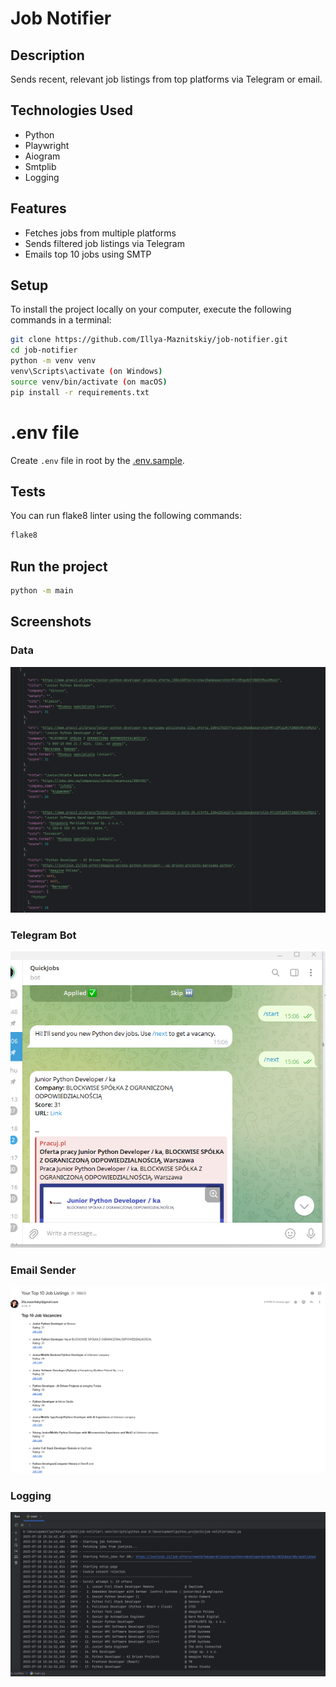 # Job Notifier


## Description
Sends recent, relevant job listings from top platforms via Telegram or email.


## Technologies Used
- Python
- Playwright
- Aiogram
- Smtplib
- Logging


## Features
- Fetches jobs from multiple platforms
- Sends filtered job listings via Telegram
- Emails top 10 jobs using SMTP


## Setup
To install the project locally on your computer, execute the following commands in a terminal:
```bash
git clone https://github.com/Illya-Maznitskiy/job-notifier.git
cd job-notifier
python -m venv venv
venv\Scripts\activate (on Windows)
source venv/bin/activate (on macOS)
pip install -r requirements.txt
```


# .env file
Create `.env` file in root by the [.env.sample](.env.sample).


## Tests
You can run flake8 linter using the following commands:
```bash
flake8
```


## Run the project
```bash
python -m main
```


## Screenshots
### Data
![Data](screenshots/data.png)

### Telegram Bot
![Telegram Bot](screenshots/telegram_bot.png)

### Email Sender
![Email Sender](screenshots/email_sender.png)

### Logging
![Logging](screenshots/logging.png)
